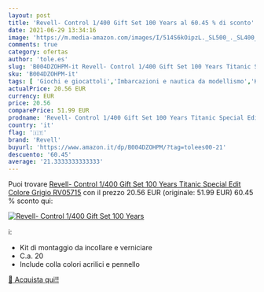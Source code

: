 ```yaml
---
layout: post
title: 'Revell- Control 1/400 Gift Set 100 Years al 60.45 % di sconto'
date: 2021-06-29 13:34:16
image: 'https://m.media-amazon.com/images/I/514S6kOipzL._SL500_._SL400_.jpg'
comments: true
category: ofertas
author: 'tole.es'
slug: 'B004DZOHPM-it Revell- Control 1/400 Gift Set 100 Years Titanic Special...'
sku: 'B004DZOHPM-it'
tags: [ 'Giochi e giocattoli','Imbarcazioni e nautica da modellismo','Kit di modellismo','Modellismo e costruzione','revell', ]
actualPrice: 20.56 EUR
currency: EUR
price: 20.56
comparePrice: 51.99 EUR
prodname: 'Revell- Control 1/400 Gift Set 100 Years Titanic Special Edit  Colore Grigio  RV05715'
country: 'it'
flag: '🇮🇹'
brand: 'Revell'
buyurl: 'https://www.amazon.it/dp/B004DZOHPM/?tag=tolees00-21'
descuento: '60.45'
average: '21.3333333333333'
---
```


Puoi trovare [Revell- Control 1/400 Gift Set 100 Years Titanic Special Edit  Colore Grigio  RV05715](https://www.amazon.it/dp/B004DZOHPM/?tag=tolees00-21) con il prezzo 20.56 EUR (originale: 51.99 EUR) 60.45 % sconto qui:

[![Revell- Control 1/400 Gift Set 100 Years](https://m.media-amazon.com/images/I/514S6kOipzL._SL500_._SL400_.jpg)](https://www.amazon.it/dp/B004DZOHPM/?tag=tolees00-21)

ℹ️:

- Kit di montaggio da incollare e verniciare
- C.a. 20
- Include colla colori acrilici e pennello

[🛒 Acquista qui!!](https://www.amazon.it/dp/B004DZOHPM/?tag=tolees00-21)
